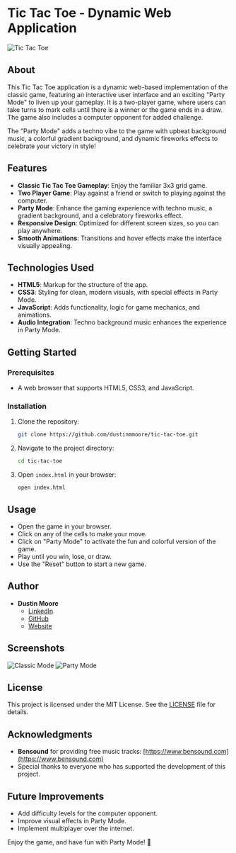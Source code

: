 # Tic Tac Toe - Dynamic Web Application

![Tic Tac Toe](https://via.placeholder.com/800x400?text=Tic+Tac+Toe+Game+Banner)

## About
This Tic Tac Toe application is a dynamic web-based implementation of the classic game, featuring an interactive user interface and an exciting "Party Mode" to liven up your gameplay. It is a two-player game, where users can take turns to mark cells until there is a winner or the game ends in a draw. The game also includes a computer opponent for added challenge.

The "Party Mode" adds a techno vibe to the game with upbeat background music, a colorful gradient background, and dynamic fireworks effects to celebrate your victory in style!

## Features
- **Classic Tic Tac Toe Gameplay**: Enjoy the familiar 3x3 grid game.
- **Two Player Game**: Play against a friend or switch to playing against the computer.
- **Party Mode**: Enhance the gaming experience with techno music, a gradient background, and a celebratory fireworks effect.
- **Responsive Design**: Optimized for different screen sizes, so you can play anywhere.
- **Smooth Animations**: Transitions and hover effects make the interface visually appealing.

## Technologies Used
- **HTML5**: Markup for the structure of the app.
- **CSS3**: Styling for clean, modern visuals, with special effects in Party Mode.
- **JavaScript**: Adds functionality, logic for game mechanics, and animations.
- **Audio Integration**: Techno background music enhances the experience in Party Mode.

## Getting Started
### Prerequisites
- A web browser that supports HTML5, CSS3, and JavaScript.

### Installation
1. Clone the repository:
   ```bash
   git clone https://github.com/dustinmmoore/tic-tac-toe.git
   ```
2. Navigate to the project directory:
   ```bash
   cd tic-tac-toe
   ```
3. Open `index.html` in your browser:
   ```
   open index.html
   ```

## Usage
- Open the game in your browser.
- Click on any of the cells to make your move.
- Click on "Party Mode" to activate the fun and colorful version of the game.
- Play until you win, lose, or draw.
- Use the "Reset" button to start a new game.

## Author
- **Dustin Moore**
  - [LinkedIn](https://www.linkedin.com/in/dustinmmoore)
  - [GitHub](https://github.com/dustinmmoore)
  - [Website](https://dustinmoore.dev)

## Screenshots
![Classic Mode](https://via.placeholder.com/400x300?text=Classic+Mode)
![Party Mode](https://via.placeholder.com/400x300?text=Party+Mode)

## License
This project is licensed under the MIT License. See the [LICENSE](LICENSE) file for details.

## Acknowledgments
- **Bensound** for providing free music tracks: [https://www.bensound.com](https://www.bensound.com)
- Special thanks to everyone who has supported the development of this project.

## Future Improvements
- Add difficulty levels for the computer opponent.
- Improve visual effects in Party Mode.
- Implement multiplayer over the internet.

Enjoy the game, and have fun with Party Mode! 🎉

